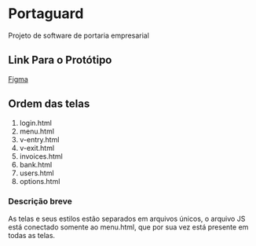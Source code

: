 # Portaguard

Projeto de software de portaria empresarial 

## Link Para o Protótipo  

[Figma](https://www.figma.com/file/IeXLSLsIX6lo58dKnv7rlT/P.P.-Projeto-de-Software?type=design&node-id=154%3A3237&mode=design&t=ziJ7Zu705hWqVlMI-1)


## Ordem das telas

1. login.html
2. menu.html 
3. v-entry.html
4. v-exit.html
5. invoices.html
6. bank.html
7. users.html
8. options.html
 
### Descrição breve
As telas e seus estilos estão separados em arquivos únicos, o arquivo JS está conectado somente ao menu.html, que por sua vez está presente em todas as telas.


